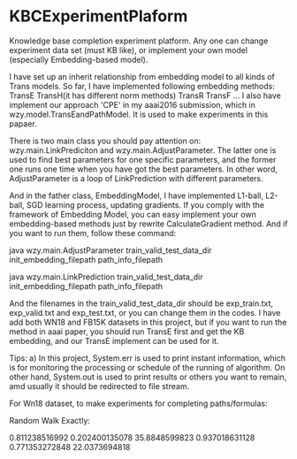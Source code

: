 # KBCExperimentPlaform
Knowledge base completion experiment platform. Any one can change experiment data set (must KB like), or implement your own model (especially Embedding-based model).

I have set up an inherit relationship from embedding model to all kinds of Trans models. So far, I have implemented following embedding methods:
TransE
TransH(it has different norm methods)
TransR
TransF
...
I also have implement our approach 'CPE' in my aaai2016 submission, which in wzy.model.TransEandPathModel. It is used to make experiments in this papaer.

There is two main class you should pay attention on: wzy.main.LinkPrediciton and wzy.main.AdjustParameter. The latter one is used to find best parameters for one specific parameters, and the former one runs one time when you have got the best parameters. In other word, AdjustParameter is a loop of LinkPrediction with different parameters.

And in the father class, EmbeddingModel, I have implemented L1-ball, L2-ball, SGD learning process, updating gradients. If you comply with the framework of Embedding Model, you can easy implement your own embedding-based methods just by rewrite CalculateGradient method. And if you want to run them, follow these command:

java wzy.main.AdjustParameter train_valid_test_data_dir init_embedding_filepath path_info_filepath

java wzy.main.LinkPrediction train_valid_test_data_dir init_embedding_filepath path_info_filepath

And the filenames in the train_valid_test_data_dir should be exp_train.txt, exp_valid.txt and exp_test.txt, or you can change them in the codes. I have add both WN18 and FB15K datasets in this project, but if you want to run the method in aaai paper, you should run TransE first and get the KB embedding, and our TransE implement can be used for it.

Tips:
a) In this project, System.err is used to print instant information, which is for monitoring the processing or schedule of the running of algorithm. On other hand, System.out is used to print results or others you want to remain, amd usually it should be redirected to file stream.

For Wn18 dataset, to make experiments for completing paths/formulas:

Random Walk Exactly:

0.811238516992	0.202400135078	35.8848599823	0.937018631128	0.771353272848	22.0373694818
